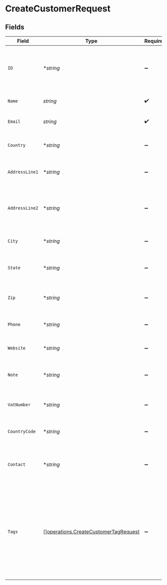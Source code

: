 # CreateCustomerRequest


## Fields

| Field                                                                                                                                       | Type                                                                                                                                        | Required                                                                                                                                    | Description                                                                                                                                 | Example                                                                                                                                     |
| ------------------------------------------------------------------------------------------------------------------------------------------- | ------------------------------------------------------------------------------------------------------------------------------------------- | ------------------------------------------------------------------------------------------------------------------------------------------- | ------------------------------------------------------------------------------------------------------------------------------------------- | ------------------------------------------------------------------------------------------------------------------------------------------- |
| `ID`                                                                                                                                        | **string*                                                                                                                                   | :heavy_minus_sign:                                                                                                                          | Unique identifier of the customer. Required for updates, omit for new customers                                                             | b3b7c1e2-4c2a-4e7a-9c1a-2b7c1e24c2a4                                                                                                        |
| `Name`                                                                                                                                      | *string*                                                                                                                                    | :heavy_check_mark:                                                                                                                          | Name of the customer or organization                                                                                                        | Acme Corporation                                                                                                                            |
| `Email`                                                                                                                                     | *string*                                                                                                                                    | :heavy_check_mark:                                                                                                                          | Primary email address of the customer                                                                                                       | contact@acme.com                                                                                                                            |
| `Country`                                                                                                                                   | **string*                                                                                                                                   | :heavy_minus_sign:                                                                                                                          | Country name where the customer is located                                                                                                  | United States                                                                                                                               |
| `AddressLine1`                                                                                                                              | **string*                                                                                                                                   | :heavy_minus_sign:                                                                                                                          | First line of the customer's address                                                                                                        | 123 Main Street                                                                                                                             |
| `AddressLine2`                                                                                                                              | **string*                                                                                                                                   | :heavy_minus_sign:                                                                                                                          | Second line of the customer's address (suite, apartment, etc.)                                                                              | Suite 400                                                                                                                                   |
| `City`                                                                                                                                      | **string*                                                                                                                                   | :heavy_minus_sign:                                                                                                                          | City where the customer is located                                                                                                          | San Francisco                                                                                                                               |
| `State`                                                                                                                                     | **string*                                                                                                                                   | :heavy_minus_sign:                                                                                                                          | State or province where the customer is located                                                                                             | California                                                                                                                                  |
| `Zip`                                                                                                                                       | **string*                                                                                                                                   | :heavy_minus_sign:                                                                                                                          | ZIP or postal code of the customer's address                                                                                                | 94105                                                                                                                                       |
| `Phone`                                                                                                                                     | **string*                                                                                                                                   | :heavy_minus_sign:                                                                                                                          | Primary phone number of the customer                                                                                                        | +1-555-123-4567                                                                                                                             |
| `Website`                                                                                                                                   | **string*                                                                                                                                   | :heavy_minus_sign:                                                                                                                          | Website URL of the customer                                                                                                                 | https://acme.com                                                                                                                            |
| `Note`                                                                                                                                      | **string*                                                                                                                                   | :heavy_minus_sign:                                                                                                                          | Internal notes about the customer for team reference                                                                                        | Preferred contact method is email. Large enterprise client.                                                                                 |
| `VatNumber`                                                                                                                                 | **string*                                                                                                                                   | :heavy_minus_sign:                                                                                                                          | VAT (Value Added Tax) number of the customer                                                                                                | US123456789                                                                                                                                 |
| `CountryCode`                                                                                                                               | **string*                                                                                                                                   | :heavy_minus_sign:                                                                                                                          | Country code in ISO 3166-1 alpha-2 format                                                                                                   | US                                                                                                                                          |
| `Contact`                                                                                                                                   | **string*                                                                                                                                   | :heavy_minus_sign:                                                                                                                          | Primary contact person's name at the customer organization                                                                                  | John Smith                                                                                                                                  |
| `Tags`                                                                                                                                      | [][operations.CreateCustomerTagRequest](../../models/operations/createcustomertagrequest.md)                                                | :heavy_minus_sign:                                                                                                                          | Array of tags to associate with the customer for categorization                                                                             | [<br/>{<br/>"id": "e7a9c1a2-4c2a-4e7a-9c1a-2b7c1e24c2a4",<br/>"name": "VIP"<br/>},<br/>{<br/>"id": "f1b2c3d4-5678-4e7a-9c1a-2b7c1e24c2a4",<br/>"name": "Enterprise"<br/>}<br/>] |